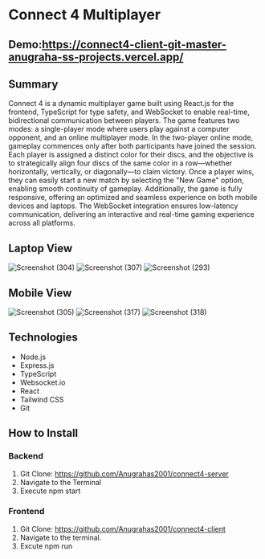 # Connect 4 Multiplayer
## Demo:https://connect4-client-git-master-anugraha-ss-projects.vercel.app/

## Summary
Connect 4 is a dynamic multiplayer game built using React.js for the frontend, TypeScript for type safety, and WebSocket to enable real-time, bidirectional communication between players. The game features two modes: a single-player mode where users play against a computer opponent, and an online multiplayer mode. In the two-player online mode, gameplay commences only after both participants have joined the session. Each player is assigned a distinct color for their discs, and the objective is to strategically align four discs of the same color in a row—whether horizontally, vertically, or diagonally—to claim victory. Once a player wins, they can easily start a new match by selecting the "New Game" option, enabling smooth continuity of gameplay. Additionally, the game is fully responsive, offering an optimized and seamless experience on both mobile devices and laptops. The WebSocket integration ensures low-latency communication, delivering an interactive and real-time gaming experience across all platforms.


## Laptop View
![Screenshot (304)](https://github.com/user-attachments/assets/dd10d3d4-c63b-4947-ad4b-ea4539954694)
![Screenshot (307)](https://github.com/user-attachments/assets/f7cc036b-4217-433a-b6e7-e5c51e506bd9)
![Screenshot (293)](https://github.com/user-attachments/assets/a498b880-b71d-4a3b-bfdd-f3b69ed9ef51)

## Mobile View
![Screenshot (305)](https://github.com/user-attachments/assets/a25192a4-8e71-4790-83ee-b29b2c269113)
![Screenshot (317)](https://github.com/user-attachments/assets/916e7c3e-0fc1-4ce6-8f56-b794ec526fd8)
![Screenshot (318)](https://github.com/user-attachments/assets/f35b05f1-c150-4619-bd92-2dbb37673669)


## Technologies

- Node.js
- Express.js
- TypeScript
- Websocket.io
- React
- Tailwind CSS
- Git

## How to Install

### Backend
1. Git Clone: https://github.com/Anugrahas2001/connect4-server
2. Navigate to the Terminal
3. Execute npm start

### Frontend
1. Git Clone: https://github.com/Anugrahas2001/connect4-client
2. Navigate to the terminal.
3. Excute npm run
